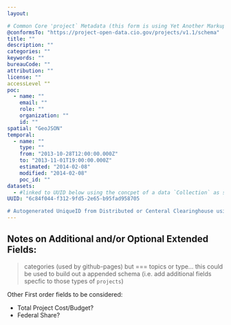 ```yaml
---
layout:

# Common Core 'project` Metadata (this form is using Yet Another Markup Language YAML or .yml which can be easily created as a static file but compiled/aggregated easily into a collection of JSON objects)
@conformsTo: "https://project-open-data.cio.gov/projects/v1.1/schema"
title: ""
description: ""
categories: ""
keywords: ""
bureauCode: ""
attribution: ""
license: ""
accessLevel ""
poc:
  - name: ""
    email: ""
    role: ""
    organization: ""
    id: ""
spatial: "GeoJSON"
temporal:
  - name: ""
    type: ""
    from: "2013-10-28T12:00:00.000Z"
    to: "2013-11-01T19:00:00.000Z"
    estimated: "2014-02-08"
    modified: "2014-02-08"
    poc_id: ""
datasets:
  - #linked to UUID below using the concpet of a data `Collection` as supported by https://project-open-data.cio.gov/v1.1/schema/#isPartOf
UUID: "6c84f044-f312-9fd5-2e65-b95fad958705

# Autogenerated UniqueID from Distributed or Centeral Clearinghouse using UUID see https://en.wikipedia.org/wiki/Universally_unique_identifier"  
---
```


## Notes on Additional and/or Optional Extended Fields:

> categories (used by github-pages) but === topics or type... this could be used to build out a appended schema (i.e. add additional fields specfic to those types of `projects`)

Other First order fields to be considered:
* Total Project Cost/Budget?
* Federal Share?
